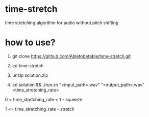 # time-stretch
time stretching algorithm for audio without pitch shifting

# how to use?
1. git clone https://github.com/Abletobetable/time-stretch.git

2. cd time-stretch

3. unzip solution.zip

4. cd solution && ./run.sh "<input_path>.wav" "<output_path>.wav" <time_stretching_rate>

0 < time_stretching_rate < 1 - squeeze

1 <= time_stretching_rate - stretch
